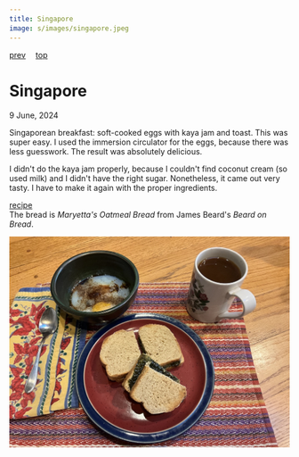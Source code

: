 ```yaml
---
title: Singapore
image: s/images/singapore.jpeg
---
```

[prev](sierra_leone.md)&emsp;
[top](../index.md)&emsp;
# Singapore
9 June, 2024

Singaporean breakfast: soft-cooked eggs with kaya jam and toast. This
was super easy. I used the immersion circulator for the eggs, because
there was less guesswork. The result was absolutely delicious.

I didn't do the kaya jam properly, because I couldn't find coconut
cream (so used milk) and I didn't have the right sugar. Nonetheless,
it came out very tasty. I have to make it again with the proper
ingredients.

[recipe](https://www.seriouseats.com/singapore-style-soft-cooked-eggs-with-kaya-jam-and-toast-recipe)<br>
The bread is _Maryetta's Oatmeal Bread_ from James Beard's _Beard on Bread_.

![breakfast](images/singapore.jpeg)

